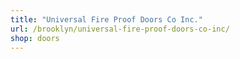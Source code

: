 ```yaml
---
title: "Universal Fire Proof Doors Co Inc."
url: /brooklyn/universal-fire-proof-doors-co-inc/
shop: doors
---
```

